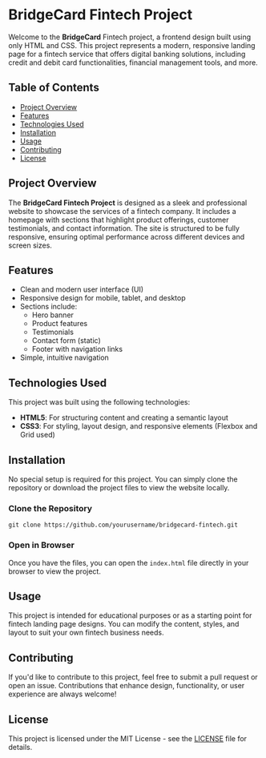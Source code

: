 
# BridgeCard Fintech Project

Welcome to the **BridgeCard** Fintech project, a frontend design built using only HTML and CSS. This project represents a modern, responsive landing page for a fintech service that offers digital banking solutions, including credit and debit card functionalities, financial management tools, and more.

## Table of Contents

- [Project Overview](#project-overview)
- [Features](#features)
- [Technologies Used](#technologies-used)
- [Installation](#installation)
- [Usage](#usage)
- [Contributing](#contributing)
- [License](#license)

## Project Overview

The **BridgeCard Fintech Project** is designed as a sleek and professional website to showcase the services of a fintech company. It includes a homepage with sections that highlight product offerings, customer testimonials, and contact information. The site is structured to be fully responsive, ensuring optimal performance across different devices and screen sizes.

## Features

- Clean and modern user interface (UI)
- Responsive design for mobile, tablet, and desktop
- Sections include:
  - Hero banner
  - Product features
  - Testimonials
  - Contact form (static)
  - Footer with navigation links
- Simple, intuitive navigation

## Technologies Used

This project was built using the following technologies:

- **HTML5**: For structuring content and creating a semantic layout
- **CSS3**: For styling, layout design, and responsive elements (Flexbox and Grid used)

## Installation

No special setup is required for this project. You can simply clone the repository or download the project files to view the website locally.

### Clone the Repository
```
git clone https://github.com/yourusername/bridgecard-fintech.git
```

### Open in Browser
Once you have the files, you can open the `index.html` file directly in your browser to view the project.

## Usage

This project is intended for educational purposes or as a starting point for fintech landing page designs. You can modify the content, styles, and layout to suit your own fintech business needs.

## Contributing

If you'd like to contribute to this project, feel free to submit a pull request or open an issue. Contributions that enhance design, functionality, or user experience are always welcome!

## License

This project is licensed under the MIT License - see the [LICENSE](LICENSE) file for details.
